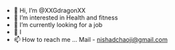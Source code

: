 - 👋 Hi, I’m @XXGdragonXX
- 👀 I’m interested in Health and fitness
- 🌱 I’m currently looking for a job
- 💞️ I
- 📫 How to reach me ... Mail - nishadchaoji@gmail.com

<!---
XXGdragonXX/XXGdragonXX is a ✨ special ✨ repository because its `README.md` (this file) appears on your GitHub profile.
You can click the Preview link to take a look at your changes.
--->
